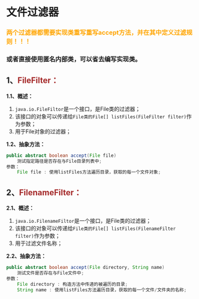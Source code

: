 # 文件过滤器

### <span style="color:orange">两个过滤器都需要实现类重写重写accept方法，并在其中定义过滤规则！！！</span>

### 或者直接使用匿名内部类，可以省去编写实现类。

## 1、<span style="color:brown">FileFilter：</span>

**1.1、概述：**

1. `java.io.FileFiltor`是一个接口，是File类的过滤器；
2. 该接口的对象可以传递给`File类的File[] listFiles(FileFilter filter)`作为参数；
3. 用于File对象的过滤器；

**1.2、抽象方法：**

```java
public abstract boolean accept(File file)
    测试指定路径是否存在与File目录列表中;
参数：
    File file : 使用listFiles方法遍历目录，获取的每一个文件对象;
```



## 2、<span style="color:brown">FilenameFilter：</span>

**2.1、概述：**

1. `java.io.FilenameFiltor`是一个接口，是File类的过滤器；
2. 该接口的对象可以传递给`File类的File[] listFiles(FilenameFilter filter)`作为参数；
3. 用于过滤文件名称；

**2.2、抽象方法：**

```java
public abstract boolean accept(File directory, String name)
    测试文件是否存在与File文件中;
参数：
    File directory : 构造方法中传递的被遍历的目录;
    String name : 使用listFiles方法遍历目录，获取的每一个文件/文件夹的名称;
```

